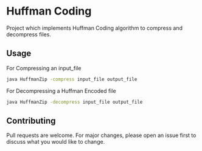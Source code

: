 # Huffman Coding

Project which implements Huffman Coding algorithm to compress and decompress files.

## Usage
For Compressing an input_file
```bash
java HuffmanZip -compress input_file output_file
```
For Decompressing a Huffman Encoded file
```bash
java HuffmanZip -decompress input_file output_file
```
## Contributing

Pull requests are welcome. For major changes, please open an issue first
to discuss what you would like to change.
